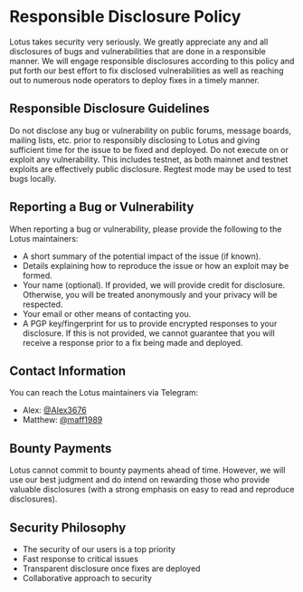 # Responsible Disclosure Policy

Lotus takes security very seriously. We greatly appreciate any and all disclosures of bugs and vulnerabilities that are done in a responsible manner. We will engage responsible disclosures according to this policy and put forth our best effort to fix disclosed vulnerabilities as well as reaching out to numerous node operators to deploy fixes in a timely manner.

## Responsible Disclosure Guidelines

Do not disclose any bug or vulnerability on public forums, message boards, mailing lists, etc. prior to responsibly disclosing to Lotus and giving sufficient time for the issue to be fixed and deployed.
Do not execute on or exploit any vulnerability. This includes testnet, as both mainnet and testnet exploits are effectively public disclosure. Regtest mode may be used to test bugs locally.

## Reporting a Bug or Vulnerability

When reporting a bug or vulnerability, please provide the following to the Lotus maintainers:

* A short summary of the potential impact of the issue (if known).
* Details explaining how to reproduce the issue or how an exploit may be formed.
* Your name (optional). If provided, we will provide credit for disclosure. Otherwise, you will be treated anonymously and your privacy will be respected.
* Your email or other means of contacting you.
* A PGP key/fingerprint for us to provide encrypted responses to your disclosure. If this is not provided, we cannot guarantee that you will receive a response prior to a fix being made and deployed.

## Contact Information

You can reach the Lotus maintainers via Telegram:
- Alex: [@Alex3676](https://t.me/Alex3676)
- Matthew: [@maff1989](https://t.me/maff1989)

## Bounty Payments

Lotus cannot commit to bounty payments ahead of time. However, we will use our best judgment and do intend on rewarding those who provide valuable disclosures (with a strong emphasis on easy to read and reproduce disclosures).

## Security Philosophy

* The security of our users is a top priority
* Fast response to critical issues
* Transparent disclosure once fixes are deployed
* Collaborative approach to security
